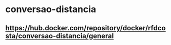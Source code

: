 # conversao-distancia
## https://hub.docker.com/repository/docker/rfdcosta/conversao-distancia/general
